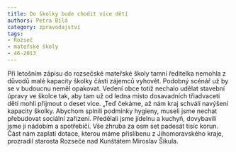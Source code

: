 ```yaml
---
title: Do školky bude chodit více dětí
authors: Petra Bílá
category: zpravodajství
tags:
- Rozseč
- mateřské školy
- 46-2013
---
```


Při letošním zápisu do rozsečské mateřské školy tamní ředitelka nemohla z důvodů malé kapacity školky části zájemců vyhovět. Podobný scénář už by se v budoucnu neměl opakovat. Vedení obce totiž nechalo udělat stavební úpravy ve školce tak, aby tam už od ledna místo dosavadních třiadvaceti dětí mohli přijmout o deset více. „Teď čekáme, až nám kraj schválí navýšení kapacity školky. Abychom splnili podmínky hygieny, museli jsme nechat přebudovat sociální zařízení. Předělali jsme jídelnu a kuchyň, dovybavili jsme ji nádobím a spotřebiči. Vše zhruba za osm set padesát tisíc korun. Část nám zaplatí dotace, kterou máme přislíbenu z Jihomoravského kraje, prozradil starosta Rozseče nad Kunštátem Miroslav Šikula.
